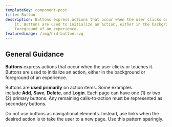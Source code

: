 ```yaml
---
templateKey: component-post
title: Button
description: Buttons express actions that occur when the user clicks or touches
    it. Buttons are used to initialize an action, either in the background or
    foreground of an experience.
featuredimage: /img/hid-button.svg
---
```


## General Guidance

**Buttons** express actions that occur when the user clicks or touches it. Buttons are used to initialize an action, either in the background or foreground of an experience.

Buttons are **used primarily** on action items. Some examples include **Add**, **Save**, **Delete**, and **Login**. Each page can have one (1) or two (2) primary buttons. Any remaining calls-to-action must be represented as secondary buttons.

Do not use buttons as navigational elements. Instead, use links when the desired action is to take the user to a new page. Use this pattern sparingly.
